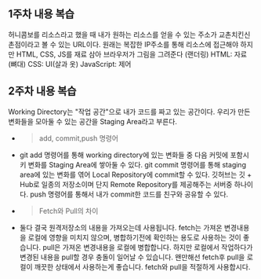 ## 1주차 내용 복습

허니콤보를 리소스라고 했을 때 내가 원하는 리소스를 얻을 수 있는 주소가 교촌치킨신촌점이라고 볼 수 있는 URL이다.
원래는 복잡한 IP주소를 통해 리소스에 접근해야 하지만 
HTML, CSS, JS를 재료 삼아 브라우저가 그림을 그려준다 (랜더링)
HTML: 자료 (뼈대)
CSS: UI(살과 옷)
JavaScript: 제어

## 2주차 내용 복습
Working Directory는 "작업 공간"으로 내가 코드를 짜고 있는 공간이다. 
우리가 만든 변화들을 모아둘 수 있는 공간을 Staging Area라고 부른다.

- > add, commit,push 명령어
-  git add 명령어를 통해 working directory에 있는 변화들 중 다음 커밋에 포함시키 변화를 Staging Area에 쌓아둘 수 있다.
git commit 명령어를 통해 staging area에 있는 변화를 엮어 Local Repository에 commit할 수 있다.
깃허브는 깃 + Hub로 일종의 저장소이며 단지 Remote Repository를 제공해주는 서버중 하나이다.
push 명령어를 통해서 내가 commit한 코드를 친구와 공유할 수 있다.

- >Fetch와 Pull의 차이
- 둘다 결국 원격저장소의 내용을 가져오는데 사용됩니다.
fetch는 가져온 변경내용을 로컬에 영향을 미치지 않으며, 병합하기전에 확인하는 용도로 사용하는 것이 좋습니다.
pull은 가져온 변경내용을 로컬에 병합합니다. 하지만 로컬에서 작업하다가 변경된 내용을 pull할 경우 충돌이 일어날 수 있습니다.
왠만해선 fetch후 pull을 로컬이 깨끗한 상태에서 사용하는게 좋습니다. fetch와 pull을 적절하게 사용합시다.

